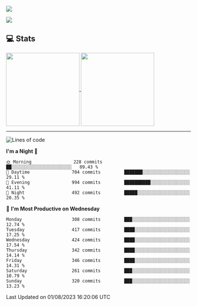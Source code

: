 [![](https://readme-typing-svg.demolab.com?font=Fira+Code&size=30&lines=你好,+欢迎光临;Hello,+welcome)](https://git.io/typing-svg)

![](https://count.getloli.com/get/@:wu-clan?theme=asoul)

## 💻 Stats

<a href="https://github.com/anuraghazra/github-readme-stats">
  <img height=200 align="center" src="https://github-readme-stats.vercel.app/api?username=wu-clan&count_private=true&show_icons=true&rank_icon=percentile&card_width=300"  alt=""/>
</a>
<a href="https://github.com/anuraghazra/convoychat">
  <img height=200 align="center" src="https://github-readme-stats.vercel.app/api/top-langs/?username=wu-clan&layout=compact&langs_count=8&card_width=300"  alt=""/>
</a>

---

<!--START_SECTION:waka-->
![Lines of code](https://img.shields.io/badge/From%20Hello%20World%20I%27ve%20Written-1.5%20million%20lines%20of%20code-blue)

**I'm a Night 🦉** 

```text
🌞 Morning                228 commits         ██░░░░░░░░░░░░░░░░░░░░░░░   09.43 % 
🌆 Daytime                704 commits         ███████░░░░░░░░░░░░░░░░░░   29.11 % 
🌃 Evening                994 commits         ██████████░░░░░░░░░░░░░░░   41.11 % 
🌙 Night                  492 commits         █████░░░░░░░░░░░░░░░░░░░░   20.35 % 
```
📅 **I'm Most Productive on Wednesday** 

```text
Monday                   308 commits         ███░░░░░░░░░░░░░░░░░░░░░░   12.74 % 
Tuesday                  417 commits         ████░░░░░░░░░░░░░░░░░░░░░   17.25 % 
Wednesday                424 commits         ████░░░░░░░░░░░░░░░░░░░░░   17.54 % 
Thursday                 342 commits         ████░░░░░░░░░░░░░░░░░░░░░   14.14 % 
Friday                   346 commits         ████░░░░░░░░░░░░░░░░░░░░░   14.31 % 
Saturday                 261 commits         ███░░░░░░░░░░░░░░░░░░░░░░   10.79 % 
Sunday                   320 commits         ███░░░░░░░░░░░░░░░░░░░░░░   13.23 % 
```



 Last Updated on 01/08/2023 16:20:06 UTC
<!--END_SECTION:waka-->
